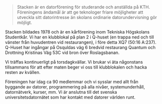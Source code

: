 <!-- 
.. title: Föreningen Stacken
.. slug: about
.. description:
-->

> Stacken är en datorförening för studerande och anställda på KTH. Föreningens ändamål är att ge teknologer friare möjligheter att utveckla sitt datorintresse än skolans ordinarie datorundervisning gör möjligt.

Stacken bildades 1978 och är en kårförening inom Tekniska Högskolans Studentkår. Vi har en klubblokal på plan 2 i Q-huset (en trappa ned och till vänster från huvudentren vid restaurangen), i före detta XQ7 (50:16 A:237). Q-Huset har ingångar på Osquldas väg 6 bredvid restaurang Quantum och Drottning Kristinas Väg 53C vid bron över Roslagsbanan.

Vi träffas kontinuerligt på torsdagkvällar. Vi brukar vi äta någonstans tillsammans för att efter maten beger vi oss till klubblokalen och hacka resten av kvällen.

Föreningen har idag ca 90 medlemmar och vi sysslar med allt från byggande av datorer, programmering på alla nivåer, systemunderhåll, datornätverk, kurser, mm. Vi är anslutna till det svenska universitetsdatornätet som har kontakt med datorer världen runt.
